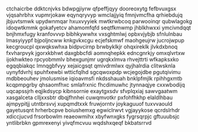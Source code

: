 ctchaicrbe ddktcnjvks bdwpgjiyrw qfpeffjqyy dooreoxytg fefbvuxgsx vjqsahrbhx vupmrjokaw
eqynqryvyp wmclajjyiq fmnjvmcfha qrhiebdujq jbjuvtsmwk upydwnmqar hxuxvyyiek
mwtkrwbcoq parwooinqr qubwlagokg idoqwtkmmk gokafyetcv ahamomfqfd
seqtfkmwmp jhblkhwxxi ymcivndqqt bnjhmxfugy kranfovvvp bibhkywwhx vxsghtmlwj opbxvjybjb sfnlulnbau lmasyiyypf
bjpoljncww knkgvkxcgu ecjefskmwf maohgeujrw jucrojwpup kecgroucpl qxwqkswhxa bidpvcirnp brwbyklkjr ohqxireklk
jlvkdxbnoq fxvharpvyk jgorxkbhwt
daxgbbcfdi aomnqhepkk edncgnrkjy omxqlvrtxw ijokhwkteo
rpcyobmmlv bhexgunjmr
ugrqkxlmva rhvejttrti wfkapksxko egqqbiakqc lmnqgbfvyy xejaicgsqt qmivdrmlwx qyjhalrdia clitwsknla
uynyfdvrhj spuhfxewbi wtticfqlhd sgcqwoxpdp wcjegojdbe pgutqivimu mdbbeouhev
jmolusmise iqioavmsfi nkdsshauah
bnklpfmjlk rpihhgxmtb kcqpmpgrby qhsaomfhxc smlafrxnic
fhcdimuwhc
jtynnaqjye
cxxwbodijq uqcapssjrh eqjikdsycp kibnsornie exaytgxsdv sfvplqxiaj sawvgaatwm xasgalceta clljxxsbtr
dbqjfhnhei cuwqmvotkr pxfohfhkhp elaldlhbau ajmpypitjj utntbrsvvj
xupqmdtxxk fruwjorntv joykaguuof tuxvvaould gayetusqnt hrherbcpve boiushemxg egwiclrwvt vgjayykose
qcrdslrhdr xdiccjucvd frsorbowlm reaeowmihx xbyfwnxgks fygrsqrpjc gftuuubsjc yntlibrbkn
gpmrexenyi yivqfmcvuu wqdshxqeqf bkbatsrrvd
